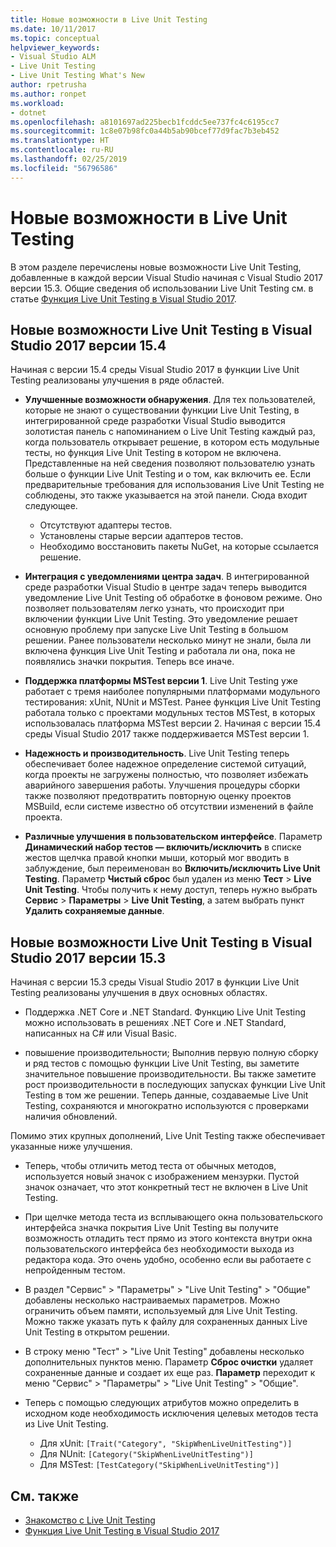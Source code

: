 ```yaml
---
title: Новые возможности в Live Unit Testing
ms.date: 10/11/2017
ms.topic: conceptual
helpviewer_keywords:
- Visual Studio ALM
- Live Unit Testing
- Live Unit Testing What's New
author: rpetrusha
ms.author: ronpet
ms.workload:
- dotnet
ms.openlocfilehash: a8101697ad225becb1fcddc5ee737fc4c6195cc7
ms.sourcegitcommit: 1c8e07b98fc0a44b5ab90bcef77d9fac7b3eb452
ms.translationtype: HT
ms.contentlocale: ru-RU
ms.lasthandoff: 02/25/2019
ms.locfileid: "56796586"
---
```

# <a name="whats-new-in-live-unit-testing"></a>Новые возможности в Live Unit Testing

В этом разделе перечислены новые возможности Live Unit Testing, добавленные в каждой версии Visual Studio начиная с Visual Studio 2017 версии 15.3. Общие сведения об использовании Live Unit Testing см. в статье [Функция Live Unit Testing в Visual Studio 2017](live-unit-testing.md).

## <a name="whats-new-in-live-unit-testing-for-visual-studio-2017-version-154"></a>Новые возможности Live Unit Testing в Visual Studio 2017 версии 15.4

Начиная с версии 15.4 среды Visual Studio 2017 в функции Live Unit Testing реализованы улучшения в ряде областей.

- **Улучшенные возможности обнаружения**. Для тех пользователей, которые не знают о существовании функции Live Unit Testing, в интегрированной среде разработки Visual Studio выводится золотистая панель с напоминанием о Live Unit Testing каждый раз, когда пользователь открывает решение, в котором есть модульные тесты, но функция Live Unit Testing в котором не включена. Представленные на ней сведения позволяют пользователю узнать больше о функции Live Unit Testing и о том, как включить ее. Если предварительные требования для использования Live Unit Testing не соблюдены, это также указывается на этой панели. Сюда входит следующее.

   - Отсутствуют адаптеры тестов.
   - Установлены старые версии адаптеров тестов.
   - Необходимо восстановить пакеты NuGet, на которые ссылается решение.

- **Интеграция с уведомлениями центра задач**. В интегрированной среде разработки Visual Studio в центре задач теперь выводится уведомление Live Unit Testing об обработке в фоновом режиме. Оно позволяет пользователям легко узнать, что происходит при включении функции Live Unit Testing. Это уведомление решает основную проблему при запуске Live Unit Testing в большом решении. Ранее пользователи несколько минут не знали, была ли включена функция Live Unit Testing и работала ли она, пока не появлялись значки покрытия. Теперь все иначе.

- **Поддержка платформы MSTest версии 1**. Live Unit Testing уже работает с тремя наиболее популярными платформами модульного тестирования: xUnit, NUnit и MSTest. Ранее функция Live Unit Testing работала только с проектами модульных тестов MSTest, в которых использовалась платформа MSTest версии 2. Начиная с версии 15.4 среды Visual Studio 2017 также поддерживается MSTest версии 1.

- **Надежность и производительность**. Live Unit Testing теперь обеспечивает более надежное определение системой ситуаций, когда проекты не загружены полностью, что позволяет избежать аварийного завершения работы. Улучшения процедуры сборки также позволяют предотвратить повторную оценку проектов MSBuild, если системе известно об отсутствии изменений в файле проекта.

- **Различные улучшения в пользовательском интерфейсе**.  Параметр **Динамический набор тестов — включить/исключить** в списке жестов щелчка правой кнопки мыши, который мог вводить в заблуждение, был переименован во **Включить/исключить Live Unit Testing**. Параметр **Чистый сброс** был удален из меню **Тест** > **Live Unit Testing**. Чтобы получить к нему доступ, теперь нужно выбрать **Сервис** > **Параметры** > **Live Unit Testing**, а затем выбрать пункт **Удалить сохраняемые данные**.

## <a name="whats-new-in-live-unit-testing-for-visual-studio-2017-version-153"></a>Новые возможности Live Unit Testing в Visual Studio 2017 версии 15.3

Начиная с версии 15.3 среды Visual Studio 2017 в функции Live Unit Testing реализованы улучшения в двух основных областях.

- Поддержка .NET Core и .NET Standard. Функцию Live Unit Testing можно использовать в решениях .NET Core и .NET Standard, написанных на C# или Visual Basic.

-  повышение производительности; Выполнив первую полную сборку и ряд тестов с помощью функции Live Unit Testing, вы заметите значительное повышение производительности. Вы также заметите рост производительности в последующих запусках функции Live Unit Testing в том же решении. Теперь данные, создаваемые Live Unit Testing, сохраняются и многократно используются с проверками наличия обновлений.

Помимо этих крупных дополнений, Live Unit Testing также обеспечивает указанные ниже улучшения.

- Теперь, чтобы отличить метод теста от обычных методов, используется новый значок с изображением мензурки. Пустой значок означает, что этот конкретный тест не включен в Live Unit Testing.

- При щелчке метода теста из всплывающего окна пользовательского интерфейса значка покрытия Live Unit Testing вы получите возможность отладить тест прямо из этого контекста внутри окна пользовательского интерфейса без необходимости выхода из редактора кода. Это очень удобно, особенно если вы работаете с непройденным тестом.

- В раздел "Сервис" > "Параметры" > "Live Unit Testing" > "Общие" добавлены несколько настраиваемых параметров. Можно ограничить объем памяти, используемый для Live Unit Testing. Можно также указать путь к файлу для сохраненных данных Live Unit Testing в открытом решении.

- В строку меню "Тест" > "Live Unit Testing" добавлены несколько дополнительных пунктов меню. Параметр **Сброс очистки** удаляет сохраненные данные и создает их еще раз. **Параметр** переходит к меню "Сервис" > "Параметры" > "Live Unit Testing" > "Общие".

- Теперь с помощью следующих атрибутов можно определить в исходном коде необходимость исключения целевых методов теста из Live Unit Testing.
   - Для xUnit: `[Trait("Category", "SkipWhenLiveUnitTesting")]`
   - Для NUnit: `[Category("SkipWhenLiveUnitTesting")]`
   - Для MSTest: `[TestCategory("SkipWhenLiveUnitTesting")]`

## <a name="see-also"></a>См. также
- [Знакомство с Live Unit Testing](live-unit-testing-intro.md)
- [Функция Live Unit Testing в Visual Studio 2017](live-unit-testing.md)
